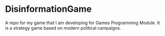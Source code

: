 # DisinformationGame
A repo for my game that I am developing for Games Programming Module. It is a strategy game based on modern political campaigns. 
